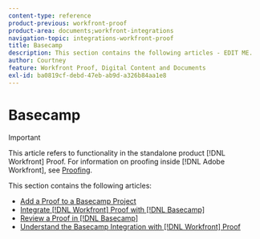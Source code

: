 ```yaml
---
content-type: reference
product-previous: workfront-proof
product-area: documents;workfront-integrations
navigation-topic: integrations-workfront-proof
title: Basecamp
description: This section contains the following articles - EDIT ME.
author: Courtney
feature: Workfront Proof, Digital Content and Documents
exl-id: ba0819cf-debd-47eb-ab9d-a326b84aa1e8
---
```

# Basecamp

>[!IMPORTANT]
>
>This article refers to functionality in the standalone product [!DNL Workfront] Proof. For information on proofing inside [!DNL Adobe Workfront], see [Proofing](../../../review-and-approve-work/proofing/proofing.md).

This section contains the following articles:

* [Add a Proof to a Basecamp Project](../../../workfront-proof/wp-integrations/basecamp/add-proof-to-basecamp-project.md)
* [Integrate [!DNL Workfront] Proof with [!DNL Basecamp]](../../../workfront-proof/wp-integrations/basecamp/integrate-workfront-proof-with-basecamp.md)
* [Review a Proof in [!DNL Basecamp]](../../../workfront-proof/wp-integrations/basecamp/review-proof-basecamp.md)
* [Understand the Basecamp Integration with [!DNL Workfront] Proof](../../../workfront-proof/wp-integrations/basecamp/basecamp-integration-overview.md)
